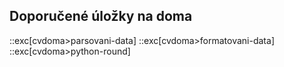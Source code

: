 ## Doporučené úložky na doma

::exc[cvdoma>parsovani-data]
::exc[cvdoma>formatovani-data]
::exc[cvdoma>python-round]
